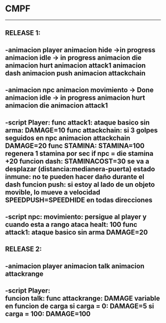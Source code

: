 # CMPF

-------------------------------------------------------
RELEASE 1:
-------------------------------------------------------
-animacion player
  animacion hide ->in progress
  animacion idle -> in progress 
  animacion die
  animacion hurt
  animacion attack1 
  animacion dash
  animacion push
  animacion attackchain
-------------------------------------------------------
-animacion npc
  animacion movimiento -> Done
  animacion idle -> in progress
  animacion hurt
  animacion die
  animacion attack1
-------------------------------------------------------
-script Player:
  func attack1:
    ataque basico sin arma:
    DAMAGE=10
  func attackchain:
    si 3 golpes seguidos en npc
      animacion attackchain
      DAMAGE=20
  func STAMINA: 
    STAMINA=100
    regenera 1 stamina por sec
    if npc = die 
      stamina +20
  funcion dash:
    STAMINACOST=30
    se va a desplazar (distancia:medianera-puerta)
    estado inmune: no te pueden hacer daño durante el dash
  funcion push:
    si estoy al lado de un objeto movible, lo mueve a velocidad SPEEDPUSH=SPEEDHIDE en todas direcciones
-------------------------------------------------------
-script npc:
  movimiento: persigue al player y cuando esta a rango ataca
  healt: 100
  func attack1:
    ataque basico sin arma
    DAMAGE=20
-------------------------------------------------------

RELEASE 2:
-------------------------------------------------------
-animacion player
  animacion talk
  animacion attackrange
-------------------------------------------------------
-script Player:   
  funcion talk:
  func attackrange:
    DAMAGE variable en funcion de carga
      si carga = 0:
        DAMAGE=5
      si carga = 100:
        DAMAGE=100
-------------------------------------------------------

